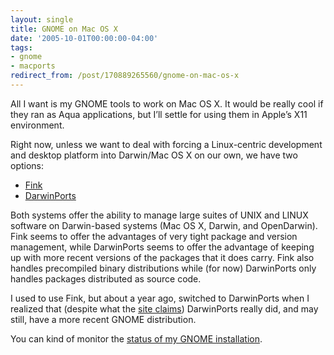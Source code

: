 ```yaml
---
layout: single
title: GNOME on Mac OS X
date: '2005-10-01T00:00:00-04:00'
tags:
- gnome
- macports
redirect_from: /post/170889265560/gnome-on-mac-os-x
---
```

All I want is my GNOME tools to work on Mac OS X. It would be really cool if they ran as Aqua applications, but I&rsquo;ll settle for using them in Apple&rsquo;s X11 environment.

Right now, unless we want to deal with forcing a Linux-centric development and desktop platform into Darwin/Mac OS X on our own, we have two options:

* [Fink](http://fink.sourceforge.net/)</li>
* [DarwinPorts](http://darwinports.opendarwin.org/)

Both systems offer the ability to manage large suites of UNIX and LINUX software on Darwin-based systems (Mac OS X, Darwin, and OpenDarwin). Fink seems to offer the advantages of very tight package and version management, while DarwinPorts seems to offer the advantage of keeping up with more recent versions of the packages that it does carry. Fink also handles precompiled binary distributions while (for now) DarwinPorts only handles packages distributed as source code.

I used to use Fink, but about a year ago, switched to DarwinPorts when I realized that (despite what the [site claims](http://darwinports.opendarwin.org/dports/)) DarwinPorts really did, and may still, have a more recent GNOME distribution.

You can kind of monitor the [status of my GNOME installation](http://homepage.mac.com/rhwood/gnome/darwinports.html).
